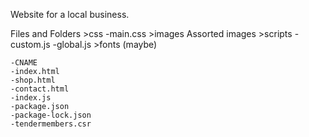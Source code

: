 Website for a local business.

Files and Folders
    >css
        -main.css
    >images
        Assorted images
    >scripts
        -custom.js
        -global.js
    >fonts (maybe)

    -CNAME
    -index.html
    -shop.html
    -contact.html
    -index.js
    -package.json
    -package-lock.json
    -tendermembers.csr


